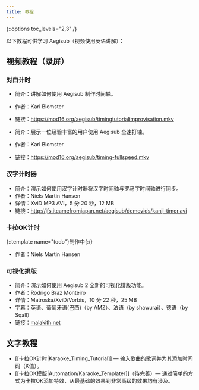 ```yaml
---
title: 教程
---
```


{::options toc_levels="2,3" /}

以下教程可供学习 Aegisub（视频使用英语讲解）：

## 视频教程（录屏） ##

### 对白计时 ###
* 简介：讲解如何使用 Aegisub 制作时间轴。
* 作者：Karl Blomster
* 链接：<https://mod16.org/aegisub/timingtutorialimprovisation.mkv>

* 简介：展示一位经验丰富的用户使用 Aegisub 全速打轴。
* 作者：Karl Blomster
* 链接：<https://mod16.org/aegisub/timing-fullspeed.mkv>

### 汉字计时器 ###
* 简介：演示如何使用汉字计时器将汉字时间轴与罗马字时间轴进行同步。
* 作者：Niels Martin Hansen
* 详情：XviD MP3 AVI，5 分 20 秒，12 MB
* 链接：<http://jfs.itcamefromjapan.net/aegisub/demovids/kanji-timer.avi>

### 卡拉OK计时 ###
{::template name="todo"}制作中{:/}

* 作者：Niels Martin Hansen

### 可视化排版 ###
* 简介：演示如何使用 Aegisub 2 全新的可视化排版功能。
* 作者：Rodrigo Braz Monteiro
* 详情：Matroska/XviD/Vorbis，10 分 22 秒，25 MB
* 字幕：英语、葡萄牙语(巴西)（by AMZ）、法语（by shawurai）、德语（by Sqall）
* 链接：[malakith.net](http://www.malakith.net/amz/blah/screencast/%5bAegisub%5d_Visual_Typesetting_Tutorial_%5b8B24834E%5d.mkv)

## 文字教程 ##
* [[卡拉OK计时|Karaoke_Timing_Tutorial]] — 输入歌曲的歌词并为其添加时间码（K值）。
* [[卡拉OK模版|Automation/Karaoke_Templater]]（待完善）— 通过简单的方式为卡拉OK添加特效，从最基础的效果到非常高级的效果均有涉及。
